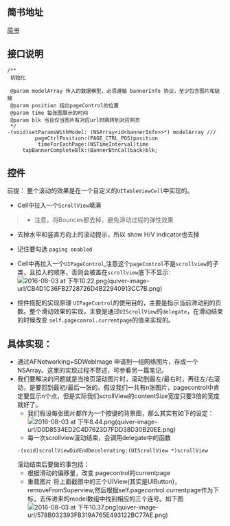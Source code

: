 ## 简书地址
[简书](http://www.jianshu.com/p/1053ec04664f)

## 接口说明
```objc
/**
 初始化
 
 @param modelArray 传入的数据模型，必须遵循 bannerInfo 协议，至少包含图片和链接
 @param position 指出pageControl的位置
 @param time 每张图展示的时间
 @param blk 当且仅当图片有对应url时跳转到对应网页
 */
-(void)setParamsWithModel: (NSArray<id<bannerInfo>>*) modelArray ///
         pageCtrlPosition:(PAGE_CTRL_POS)position
          timeForEachPage:(NSTimeInterval)time
     tapBannerCompleteBlk:(BannerBtnCallback)blk;
```

## 控件
前提：
整个滚动的效果是在一个自定义的`UITableViewCell`中实现的。
* Cell中拉入一个`ScrollView`填满
> * 注意，将Bounces都去掉，避免滑动过程的弹性效果
  * 去掉水平和竖直方向上的滚动提示，所以 show H/V indicator也去掉
  * 记住要勾选 `paging enabled`

* Cell中再拉入一个`UIPageControl`,注意这个`pageControl`不是`scrollview`的子类，且拉入的顺序，否则会被盖在`scrollview`底下不显示:
![2016-08-03 at 下午10.22.png]()(quiver-image-url/CB4D1C36FB2728726D4B22940913CC7B.png)
* 控件搭配的实现原理
`UIPageControl`的使用目的，主要是指示当前滑动到的页数。整个滑动效果的实现，主要是通过`UIScrollView`的`delegate`，在滑动结束的时候改变 `self.pageconrol.currentpage`的值来实现的。

## 具体实现：
* 通过AFNetworking+SDWebImage 申请到一组网络图片，存成一个NSArray。这里的实现过程不赘述，可参看另一篇笔记。
* 我们要解决的问题就是当按页滚动图片时，滚动到最左/最右时，再往左/右滚动，是要回到最初/最后一张的。假设我们一共有n张图片，pagecontrol中肯定要显示n个点，但是实际我们scrollView的contentSize宽度只要3倍的宽度就好了。
  * 我们假设每张图片都作为一个按键的背景图，那么其实有如下的设定：
![2016-08-03 at 下午8.44.png]()(quiver-image-url/D0D8534ED2C4D7623D7FDD38D30B20EE.png)
  * 每一次scrollview滚动结束，会调用delegate中的函数
  ```objc
  -(void)scrollViewDidEndDecelerating:(UIScrollView *)scrollView
  ```
  滚动结束后要做的事包括：
  * 根据滑动的偏移量，改变 pagecontrol的currentpage
  * 重载图片
  将上面截图中的三个UIView(其实是UIButton)，removeFromSuperview,然后根据self.pagecontrol.currentpage作为下标，去传进来的model数组中找到相应的三个连号。如下图
  ![2016-08-03 at 下午10.37.png]()(quiver-image-url/578B032393FB319A765E493122BC77AE.png)



